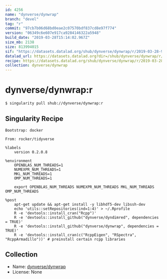 ```yaml
---
id: 4256
name: "dynverse/dynwrap"
branch: "devel"
tag: "r"
commit: "97cb7b06d68bd0eae2c07570bdf837cd8e97f774"
version: "06349c6e607e917ca9284146322a5948"
build_date: "2019-03-28T15:14:02.967Z"
size_mb: 2138
size: 813994015
sif: "https://datasets.datalad.org/shub/dynverse/dynwrap/r/2019-03-28-97cb7b06-06349c6e/06349c6e607e917ca9284146322a5948.simg"
datalad_url: https://datasets.datalad.org?dir=/shub/dynverse/dynwrap/r/2019-03-28-97cb7b06-06349c6e/
recipe: https://datasets.datalad.org/shub/dynverse/dynwrap/r/2019-03-28-97cb7b06-06349c6e/Singularity
collection: dynverse/dynwrap
---
```


# dynverse/dynwrap:r

```bash
$ singularity pull shub://dynverse/dynwrap:r
```

## Singularity Recipe

```singularity
Bootstrap: docker

From: rocker/tidyverse

%labels
    version 0.2.0.8

%environment
    OPENBLAS_NUM_THREADS=1
    NUMEXPR_NUM_THREADS=1
    MKL_NUM_THREADS=1
    OMP_NUM_THREADS=1

    export OPENBLAS_NUM_THREADS NUMEXPR_NUM_THREADS MKL_NUM_THREADS OMP_NUM_THREADS

%post
    apt-get update && apt-get install -y libhdf5-dev libssh-dev
    echo 'utils::setRepositories(ind=1:4)' > ~/.Rprofile
    R -e 'devtools::install_cran("Rcpp")'
    R -e 'devtools::install_github("dynverse/dyndimred", dependencies = TRUE)'
    R -e 'devtools::install_github("dynverse/dynwrap", dependencies = TRUE)'
    R -e 'devtools::install_cran(c("RcppEigen", "RSpectra", "RcppArmadillo"))' # preinstall certain rcpp libraries
```

## Collection

 - Name: [dynverse/dynwrap](https://github.com/dynverse/dynwrap)
 - License: None

